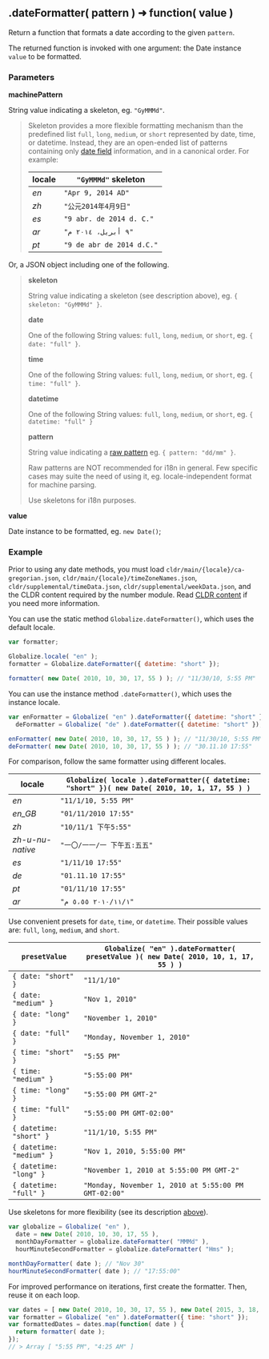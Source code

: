 ## .dateFormatter( pattern ) ➜ function( value )

Return a function that formats a date according to the given `pattern`.

The returned function is invoked with one argument: the Date instance `value` to
be formatted.

### Parameters

**machinePattern**

String value indicating a skeleton, eg. `"GyMMMd"`.

> Skeleton provides a more flexible formatting mechanism than the predefined
> list `full`, `long`, `medium`, or `short` represented by date, time, or
> datetime.  Instead, they are an open-ended list of patterns containing
> only [date
> field](http://www.unicode.org/reports/tr35/tr35-dates.html#Date_Field_Symbol_Table)
> information, and in a canonical order. For example:
> 
> | locale | `"GyMMMd"` skeleton |
> | --- | --- |
> | *en* | `"Apr 9, 2014 AD"` |
> | *zh* | `"公元2014年4月9日"` |
> | *es* | `"9 abr. de 2014 d. C."` |
> | *ar* | `"٩ أبريل، ٢٠١٤ م"` |
> | *pt* | `"9 de abr de 2014 d.C."` |

Or, a JSON object including one of the following.

> **skeleton**
>
> String value indicating a skeleton (see description above), eg.
> `{ skeleton: "GyMMMd" }`.
>
> **date**
>
> One of the following String values: `full`, `long`, `medium`, or `short`, eg.
> `{ date: "full" }`. 
>
> **time**
> 
> One of the following String values: `full`, `long`, `medium`, or `short`, eg.
> `{ time: "full" }`.
>
> **datetime**
> 
> One of the following String values: `full`, `long`, `medium`, or `short`, eg.
> `{ datetime: "full" }`
>
> **pattern**
>
> String value indicating a
> [raw pattern](http://www.unicode.org/reports/tr35/tr35-dates.html#Date_Field_Symbol_Table)
> eg. `{ pattern: "dd/mm" }`.
>
> Raw patterns are NOT recommended for i18n in general. Few specific cases may
> suite the need of using it, eg. locale-independent format for machine parsing.
>
> Use skeletons for i18n purposes.

**value**

Date instance to be formatted, eg. `new Date()`;

### Example

Prior to using any date methods, you must load
`cldr/main/{locale}/ca-gregorian.json`, `cldr/main/{locale}/timeZoneNames.json`,
`cldr/supplemental/timeData.json`, `cldr/supplemental/weekData.json`, and the
CLDR content required by the number module. Read [CLDR content][] if you need
more information.

[CLDR content]: ../../../README.md#2-cldr-content

You can use the static method `Globalize.dateFormatter()`, which uses the default
locale.

```javascript
var formatter;

Globalize.locale( "en" );
formatter = Globalize.dateFormatter({ datetime: "short" });

formatter( new Date( 2010, 10, 30, 17, 55 ) ); // "11/30/10, 5:55 PM"
```

You can use the instance method `.dateFormatter()`, which uses the instance locale.

```javascript
var enFormatter = Globalize( "en" ).dateFormatter({ datetime: "short" }),
  deFormatter = Globalize( "de" ).dateFormatter({ datetime: "short" });

enFormatter( new Date( 2010, 10, 30, 17, 55 ) ); // "11/30/10, 5:55 PM"
deFormatter( new Date( 2010, 10, 30, 17, 55 ) ); // "30.11.10 17:55"
```

For comparison, follow the same formatter using different locales.

| locale | `Globalize( locale ).dateFormatter({ datetime: "short" })( new Date( 2010, 10, 1, 17, 55 ) )` |
| --- | --- |
| *en* | `"11/1/10, 5:55 PM"` |
| *en_GB* | `"01/11/2010 17:55"` |
| *zh* | `"10/11/1 下午5:55"` |
| *zh-u-nu-native* | `"一〇/一一/一 下午五:五五"` |
| *es* | `"1/11/10 17:55"` |
| *de* | `"01.11.10 17:55"` |
| *pt* | `"01/11/10 17:55"` |
| *ar* | `"١‏/١١‏/٢٠١٠ ٥،٥٥ م"` |

Use convenient presets for `date`, `time`, or `datetime`. Their possible values
are: `full`, `long`, `medium`, and `short`.

| `presetValue` | `Globalize( "en" ).dateFormatter( presetValue )( new Date( 2010, 10, 1, 17, 55 ) )` |
| --- | --- |
| `{ date: "short" }` | `"11/1/10"` |
| `{ date: "medium" }` | `"Nov 1, 2010"` |
| `{ date: "long" }` | `"November 1, 2010"` |
| `{ date: "full" }` | `"Monday, November 1, 2010"` |
| `{ time: "short" }` | `"5:55 PM"` |
| `{ time: "medium" }` | `"5:55:00 PM"` |
| `{ time: "long" }` | `"5:55:00 PM GMT-2"` |
| `{ time: "full" }` | `"5:55:00 PM GMT-02:00"` |
| `{ datetime: "short" }` | `"11/1/10, 5:55 PM"` |
| `{ datetime: "medium" }` | `"Nov 1, 2010, 5:55:00 PM"` |
| `{ datetime: "long" }` | `"November 1, 2010 at 5:55:00 PM GMT-2"` |
| `{ datetime: "full" }` | `"Monday, November 1, 2010 at 5:55:00 PM GMT-02:00"` |

Use skeletons for more flexibility (see its description [above](#parameters)).

```javascript
var globalize = Globalize( "en" ),
  date = new Date( 2010, 10, 30, 17, 55 ),
  monthDayFormatter = globalize.dateFormatter( "MMMd" ),
  hourMinuteSecondFormatter = globalize.dateFormatter( "Hms" );

monthDayFormatter( date ); // "Nov 30"
hourMinuteSecondFormatter( date ); // "17:55:00"
```

For improved performance on iterations, first create the formatter. Then, reuse
it on each loop.

```javascript
var dates = [ new Date( 2010, 10, 30, 17, 55 ), new Date( 2015, 3, 18, 4, 25 ) ]; // Array can be very large
var formatter = Globalize( "en" ).dateFormatter({ time: "short" });
var formattedDates = dates.map(function( date ) {
  return formatter( date );
});
// > Array [ "5:55 PM", "4:25 AM" ]
```
